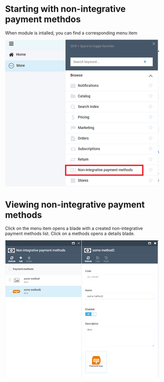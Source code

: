 # Starting with non-integrative payment methdos
When module is intalled, you can find a corresponding menu item

![Menu item](media/01-main-menu.png)

# Viewing non-integrative payment methods

Click on the menu item opens a blade with a created non-integrative payment methods list. Click on a methods opens a details blade.

![List](media/02-list.png)
